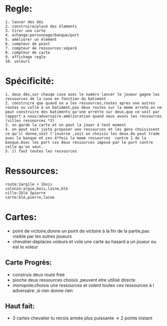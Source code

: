 # Regle:

    1. lancer des dés
    2. construire/placé des élements
    3. tirer une carte
    4. echange:personnage/banque/port
    5. améliorer un élément
    6. compteur de point
    7. compteur de ressources:séparé
    8. compteur de carte
    9. affichage regle
    10. voleurs 

# Spécificité:
    1. deux dés,sur chauqe case avec le numéro lancer le joueur gagne les ressources de la case en fonction du batiment
    2. construire que quand on a les ressources,routes apres une autres routes ou collé à un batiment,pas deux routes sur la meme arrete.on ne peut construire des batiments qu'une arrette sur deux,que ce soit par rapport a nous/adversaire.amélioration quand nous avons les ressources (villes ressources *2)
    3. on garde la carte et on peut la jouer à tout moment
    4. on peut soit juste proposer une ressources et les gens choisissent ce qu'il donne,soit l'inverse ,soit on choisis les deux.On peut trade avec la banque et ces 4*fois la meme ressources  contre 1 de la banque.Avec les port ces deux ressources imposé par le port contre celle qu'on veut.
    5. il faut toutes les ressources



# Ressources:
    route:1argile + 1bois
    colonie:argie,bois,laine,blé
    ville:2blé 3pierre
    carte:blé,pierre,laine

# Cartes:

- point de victoire,donne un point de victoire à la fin de la partie,pas visible par les autres joueurs
- chevalier:deplaces voleurs et vole une carte au hasard  a un  joueur ou est le voleur

## Carte Progrès:

- construis deux route free
- pioche deux ressources choisis ,peuvent etre utilisé directe
- monopole:choisis une ressources et volent toutes ces ressources à l adversaire ,si rien donne rien

## Haut fait:

- 3 cartes chevalier tu recois armée plus puissante -> 2 points instant

